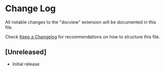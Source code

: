 # Change Log

All notable changes to the "docview" extension will be documented in this file.

Check [Keep a Changelog](http://keepachangelog.com/) for recommendations on how to structure this file.

## [Unreleased]

- Initial release